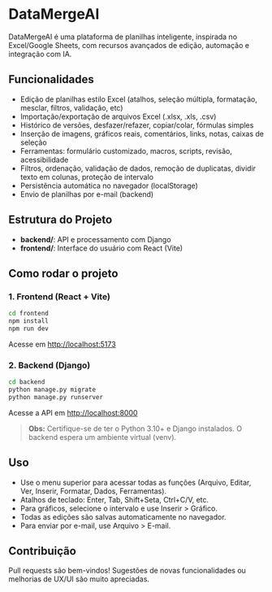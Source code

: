 # DataMergeAI

DataMergeAI é uma plataforma de planilhas inteligente, inspirada no Excel/Google Sheets, com recursos avançados de edição, automação e integração com IA.

## Funcionalidades
- Edição de planilhas estilo Excel (atalhos, seleção múltipla, formatação, mesclar, filtros, validação, etc)
- Importação/exportação de arquivos Excel (.xlsx, .xls, .csv)
- Histórico de versões, desfazer/refazer, copiar/colar, fórmulas simples
- Inserção de imagens, gráficos reais, comentários, links, notas, caixas de seleção
- Ferramentas: formulário customizado, macros, scripts, revisão, acessibilidade
- Filtros, ordenação, validação de dados, remoção de duplicatas, dividir texto em colunas, proteção de intervalo
- Persistência automática no navegador (localStorage)
- Envio de planilhas por e-mail (backend)

## Estrutura do Projeto
- **backend/**: API e processamento com Django
- **frontend/**: Interface do usuário com React (Vite)

## Como rodar o projeto

### 1. Frontend (React + Vite)
```bash
cd frontend
npm install
npm run dev
```
Acesse em [http://localhost:5173](http://localhost:5173)

### 2. Backend (Django)
```bash
cd backend
python manage.py migrate
python manage.py runserver
```
Acesse a API em [http://localhost:8000](http://localhost:8000)

> **Obs:** Certifique-se de ter o Python 3.10+ e Django instalados. O backend espera um ambiente virtual (venv).

## Uso
- Use o menu superior para acessar todas as funções (Arquivo, Editar, Ver, Inserir, Formatar, Dados, Ferramentas).
- Atalhos de teclado: Enter, Tab, Shift+Seta, Ctrl+C/V, etc.
- Para gráficos, selecione o intervalo e use Inserir > Gráfico.
- Todas as edições são salvas automaticamente no navegador.
- Para enviar por e-mail, use Arquivo > E-mail.

## Contribuição
Pull requests são bem-vindos!
Sugestões de novas funcionalidades ou melhorias de UX/UI são muito apreciadas.
